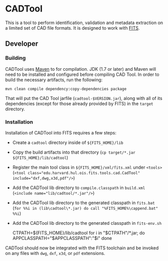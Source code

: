 # CADTool #

This is a tool to perform identification, validation and metadata extraction on a limited set of CAD file formats.
It is designed to work with [FITS](http://projects.iq.harvard.edu/fits).

## Developer ##

### Building ###

CADTool uses [Maven](https://maven.apache.org/) to for compilation.
JDK (1.7 or later) and Maven will need to be installed and configured before compiling CAD Tool.
In order to build the necessary artifacts, run the following:

    mvn clean compile dependency:copy-dependencies package

That will put the CAD Tool jarfile (`cadtool-$VERSION.jar`), along with all of its dependencies (except for those already provided by FITS) in the `target` directory.

### Installation ###

Installation of CADTool into FITS requires a few steps:

* Create a `cadtool` directory inside of `${FITS_HOME}/lib`
* Copy the build artifacts into that directory (`cp target/*.jar ${FITS_HOME}/lib/cadtool`)
* Register the main tool class in `${FITS_HOME}/xml/fits.xml` under `<tools>` (`<tool class="edu.harvard.hul.ois.fits.tools.cad.CadTool" include="dxf,dwg,x3d,pdf"/>`)
* Add the CADTool lib directory to `compile.classpath` in `build.xml` (`<include name="lib/cadtool/*.jar"/>`)
* Add the CADTool lib directory to the generated classpath in `fits.bat` (`for %%i in (lib\cadtool\*.jar) do call "%FITS_HOME%\cappend.bat" %%i`)
* Add the CADTool lib directory to the generated classpath in `fits-env.sh`

    CTPATH=${FITS_HOME}/lib/cadtool
    for i in "$CTPATH"/*.jar; do
      APPCLASSPATH="$APPCLASSPATH":"$i"
    done

CADTool should now be integrated with the FITS toolchain and be invoked on any files with `dwg`, `dxf`, `x3d`, or `pdf` extensions.
